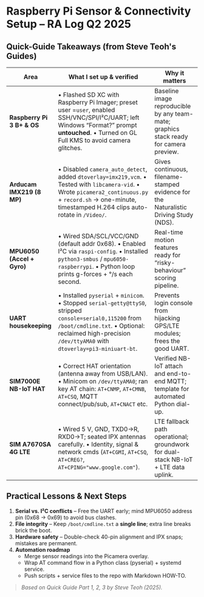 # Raspberry Pi Sensor & Connectivity Setup – RA Log Q2 2025

## Quick-Guide Takeaways (from Steve Teoh's Guides)

| Area | What I set up & verified | Why it matters |
|------|-------------------------|----------------|
| **Raspberry Pi 3 B+ & OS** | • Flashed SD XC with Raspberry Pi Imager; preset user =`user`, enabled SSH/VNC/SPI/I²C/UART; left Windows “Format?” prompt **untouched**.  • Turned on GL Full KMS to avoid camera glitches. | Baseline image reproducible by any team-mate; graphics stack ready for camera preview. |
| **Arducam IMX219 (8 MP)** | • Disabled `camera_auto_detect`, added `dtoverlay=imx219,vcm`.  • Tested with `libcamera-vid`.  • Wrote `picamera2_continuous.py` + `record.sh` → one-minute, timestamped H.264 clips auto-rotate in `/Video/`. | Gives continuous, filename-stamped evidence for the Naturalistic Driving Study (NDS). |
| **MPU6050 (Accel + Gyro)** | • Wired SDA/SCL/VCC/GND (default addr 0x68).  • Enabled I²C via `raspi-config`.  • Installed `python3-smbus` / `mpu6050-raspberrypi`.  • Python loop prints g-forces + °/s each second. | Real-time motion features ready for “risky-behaviour” scoring pipeline. |
| **UART housekeeping** | • Installed `pyserial` + `minicom`.  • Stopped `serial-getty@ttyS0`, stripped `console=serial0,115200` from `/boot/cmdline.txt`.  • Optional: reclaimed high-precision `/dev/ttyAMA0` with `dtoverlay=pi3-miniuart-bt`. | Prevents login console from hijacking GPS/LTE modules; frees the good UART. |
| **SIM7000E NB-IoT HAT** | • Correct HAT orientation (antenna away from USB/LAN).  • Minicom on `/dev/ttyAMA0`; ran key AT chain: `AT+CNMP`, `AT+CMNB`, `AT+CSQ`, MQTT connect/pub/sub, `AT+CNACT` etc. | Verified NB-IoT attach and end-to-end MQTT; template for automated Python dial-up. |
| **SIM A7670SA 4G LTE** | • Wired 5 V, GND, TXD0→R, RXD0→T; seated IPX antennas carefully.  • Identity, signal & network cmds (`AT+CGMI`, `AT+CSQ`, `AT+CREG?`, `AT+CPING="www.google.com"`). | LTE fallback path operational; groundwork for dual-stack NB-IoT + LTE data uplink. |

## Practical Lessons & Next Steps

1. **Serial vs. I²C conflicts** – Free the UART early; mind MPU6050 address pin (0x68 → 0x69) to avoid bus clashes.  
2. **File integrity** – Keep `/boot/cmdline.txt` a **single line**; extra line breaks brick the boot.  
3. **Hardware safety** – Double-check 40-pin alignment and IPX snaps; mistakes are permanent.  
4. **Automation roadmap**  
   - Merge sensor readings into the Picamera overlay.  
   - Wrap AT command flow in a Python class (pyserial) + systemd service.  
   - Push scripts + service files to the repo with Markdown HOW-TO.

> _Based on Quick Guide Part 1, 2, 3 by Steve Teoh (2025)._
